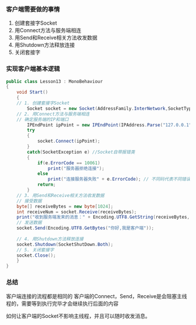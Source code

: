 ### 客户端需要做的事情
1. 创建套接字Socket
2. 用Connect方法与服务端相连
3. 用Send和Receive相关方法收发数据
4. 用Shutdown方法释放连接
5. 关闭套接字

### 实现客户端基本逻辑
```C#
public class Lesson13 : MonoBehaviour
{
	void Start()
	{
	// 1. 创建套接字Socket
		Socket socket = new Socket(AddressFamily.InterNetwork,SocketType.Stream,ProtocolType.Tcp);
	// 2. 用Connect方法与服务端相连
	// 确定服务端的IP和端口
		IPEndPoint ipPoint = new IPEndPoint(IPAddress.Parse("127.0.0.1"),8080); // 这里没有远端所以联本机
		try
		{
			socket.Connect(ipPoint);
		}
		catch(SocketException e) //Socket自带报错类
		{
			if(e.ErrorCode == 10061)
				print("服务器拒绝连接");
			else
				print("连接服务器失败" + e.ErrorCode); // 不同码代表不同错误
			return;
		}
	// 3. 用Send和Receive相关方法收发数据
	// 接受数据
	byte[] receiveBytes = new byte[1024];
	int receiveNum = socket.Receive(receiveBytes);
	print("收到服务端发来的消息：" + Encoding.UTF8.GetString(receiveBytes,0,receiveNum));
	// 发送数据
	socket.Send(Encoding.UTF8.GetBytes("你好,我是客户端"));
	
	// 4. 用Shutdown方法释放连接
	socket.Shutdown(SocketShutDown.Both);
	// 5. 关闭套接字
	socket.Close();
	}
}
```

### 总结
客户端连接的流程都是相同的
客户端的Connect，Send，Receive是会阻塞主线程的，需要等到执行完毕才会继续执行后面的内容

如何让客户端的Socket不影响主线程，并且可以随时收发消息。
